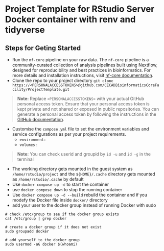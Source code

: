 # Project Template for RStudio Server Docker container with renv and tidyverse

## Steps for Geting Started

- Run the `nf-core` pipeline on your raw data. The `nf-core` pipeline is a community-curated collection of analysis pipelines built using Nextflow, designed for reproducibility and best practices in bioinformatics. For more details and installation instructions, visit [nf-core documentation](https://nf-co.re/).
- Clone the repo to your project directory
`git clone https://<PERSONALACCESSTOKENS>@github.com/CECADBioinformaticsCoreFacility/ProjectTemplate.git`

> **Note:** Replace `<PERSONALACCESSTOKENS>` with your actual GitHub personal access token. Ensure that your personal access token is kept private and not shared or exposed in public repositories. You can generate a personal access token by following the instructions in the [GitHub documentation](https://docs.github.com/en/github/authenticating-to-github/creating-a-personal-access-token).

- Customise the `compose.yml` file to set the environment variables and service configurations as per your project requirements.
    - `environment:`
    - `volumes:`
> **Note:** You can check userid and groupid by `id -u` and `id -g` in the terminal

- The working directory gets mounted in the guest system as `/home/rstudio/project` and the `${HOME}/.cache` directory gets mounted as `/home/rstudio/.cache` by default 
- Use `docker compose up -d` to start the container
- use `docker compose down` to stop the running container
- Use `docker compose up -d --build` rebuild the container and if you modefy the Docker file inside `docker/` directory
- add your user to the docker group instead of running Docker with sudo

```
# check /etc/group to see if the docker group exists
cat /etc/group | grep docker

# create a docker group if it does not exist
sudo groupadd docker

# add yourself to the docker group
sudo usermod -aG docker $(whoami)
```


